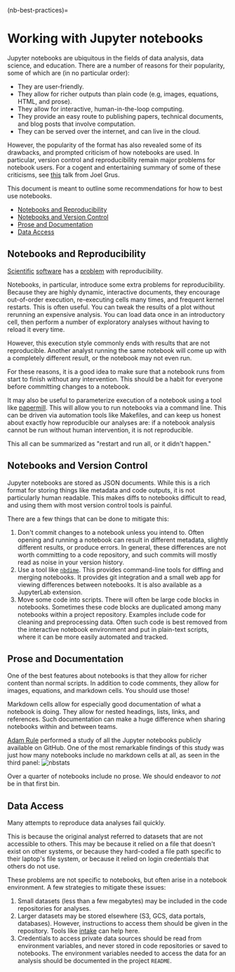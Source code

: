 (nb-best-practices)=

# Working with Jupyter notebooks

Jupyter notebooks are ubiquitous in the fields of data analysis, data science, and education.
There are a number of reasons for their popularity, some of which are (in no particular order):

* They are user-friendly.
* They allow for richer outputs than plain code (e.g, images, equations, HTML, and prose).
* They allow for interactive, human-in-the-loop computing.
* They provide an easy route to publishing papers, technical documents, and blog posts that involve computation.
* They can be served over the internet, and can live in the cloud.

However, the popularity of the format has also revealed some of its drawbacks,
and prompted criticism of how notebooks are used.
In particular, version control and reproducibility remain major problems for notebook users.
For a cogent and entertaining summary of some of these criticisms,
see [this](https://www.youtube.com/watch?v=7jiPeIFXb6U) talk from Joel Grus.

This document is meant to outline some recommendations for how to best use notebooks.

* [Notebooks and Reproducibility](#notebooks-and-reproducibility)
* [Notebooks and Version Control](#notebooks-and-version-control)
* [Prose and Documentation](#prose-and-documentation)
* [Data Access](#data-access)

## Notebooks and Reproducibility

[Scientific](https://arxiv.org/abs/1605.04339)
[software](http://gael-varoquaux.info/programming/software-for-reproducible-science-lets-not-have-a-misunderstanding.html)
has a [problem](https://www.nature.com/articles/d41586-018-05256-0)
with reproducibility.

Notebooks, in particular, introduce some extra problems for reproducibility.
Because they are highly dynamic, interactive documents,
they encourage out-of-order execution, re-executing cells many times,
and frequent kernel restarts.
This is often useful.
You can tweak the results of a plot without rerunning an expensive analysis.
You can load data once in an introductory cell,
then perform a number of exploratory analyses without having to reload it every time.

However, this execution style commonly ends with results that are not reproducible.
Another analyst running the same notebook will come up with a completely different result,
or the notebook may not even run.

For these reasons, it is a good idea to make sure that a notebook runs from start to finish without any intervention.
This should be a habit for everyone before committing changes to a notebook.

It may also be useful to parameterize execution of a notebook using a tool like
[papermill](https://github.com/nteract/papermill).
This will allow you to run notebooks via a command line.
This can be driven via automation tools like Makefiles,
and can keep us honest about exactly how reproducible our analyses are:
if a notebook analysis cannot be run without human intervention, it is not reproducible.

This all can be summarized as "restart and run all, or it didn't happen."

## Notebooks and Version Control

Jupyter notebooks are stored as JSON documents.
While this is a rich format for storing things like
metadata and code outputs,
it is not particularly human readable.
This makes diffs to notebooks difficult to read,
and using them with most version control tools is painful.

There are a few things that can be done to mitigate this:

1. Don't commit changes to a notebook unless you intend to.
Often opening and running a notebook can result in different metadata,
slightly different results, or produce errors.
In general, these differences are not worth committing to a code repository,
and such commits will mostly read as noise in your version history.
1. Use a tool like [`nbdime`](https://nbdime.readthedocs.io/en/latest).
This provides command-line tools for diffing and merging notebooks.
It provides git integration and a small web app for viewing differences between notebooks.
It is also available as a JupyterLab extension.
1. Move some code into scripts. There will often be large code blocks in notebooks.
Sometimes these code blocks are duplicated among many notebooks within a project repository.
Examples include code for cleaning and preprocessing data.
Often such code is best removed from the interactive notebook environment and put in plain-text scripts,
where it can be more easily automated and tracked.

## Prose and Documentation

One of the best features about notebooks is that they allow for richer content than normal scripts.
In addition to code comments, they allow for images, equations, and markdown cells.
You should use those!

Markdown cells allow for especially good documentation of what a notebook is doing.
They allow for nested headings, lists, links, and references.
Such documentation can make a huge difference when sharing notebooks within and between teams.

[Adam Rule](https://www.adamrule.com) performed a study of all  the Jupyter notebooks publicly available on GitHub.
One of the most remarkable findings of this study was just how many notebooks include no markdown cells at all, as seen in the third panel:
![nbstats](https://cdn-images-1.medium.com/max/1600/1*0O1x_D0FTRUwX-6qdo1whA.png)

Over a quarter of notebooks include no prose.
We should endeavor to *not* be in that first bin.

## Data Access

Many attempts to reproduce data analyses fail quickly.

This is because the original analyst referred to datasets that are not accessible to others.
This may be because it relied on a file that doesn't exist on other systems,
or because they hard-coded a file path specific to their laptop's file system,
or because it relied on login credentials that others do not use.

These problems are not specific to notebooks, but often arise in a notebook environment.
A few strategies to mitigate these issues:

1. Small datasets (less than a few megabytes) may be included in the code repositories for analyses.
2. Larger datasets may be stored elsewhere (S3, GCS, data portals, databases).
However, instructions to access them should be given in the repository.
Tools like [intake](https://intake.readthedocs.io/en/latest/) can help here.
3. Credentials to access private data sources should be read from environment variables,
and never stored in code repositories or saved to notebooks.
The environment variables needed to access the data for an analysis should be documented in the project `README`.
